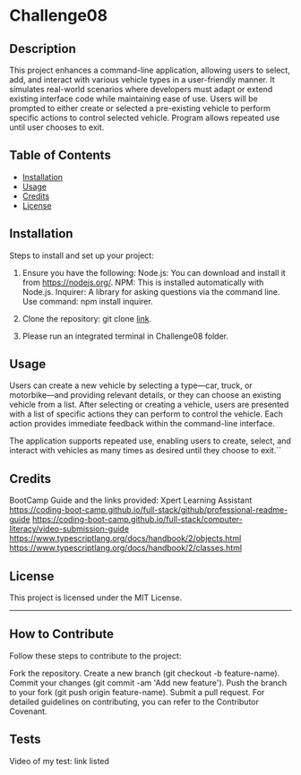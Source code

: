 # Challenge08

## Description
This project enhances a command-line application, allowing users to select, add, and interact with various vehicle types in a user-friendly manner. It simulates real-world scenarios where developers must adapt or extend existing interface code while maintaining ease of use. 
Users will be prompted to either create or selected a pre-existing vehicle to perform specific actions to control selected vehicle. Program allows repeated use until user chooses to exit.

## Table of Contents
- [Installation](#installation)
- [Usage](#usage)
- [Credits](#credits)
- [License](#license)

## Installation

Steps to install and set up your project:
1. Ensure you have the following:
   Node.js: You can download and install it from https://nodejs.org/.
   NPM: This is installed automatically with Node.js.
   Inquirer: A library for asking questions via the command line. Use command: npm install inquirer.
   
2. Clone the repository: git clone [link](https://github.com/McMulle20/Challenge08).

3. Please run an integrated terminal in Challenge08 folder.

## Usage

Users can create a new vehicle by selecting a type—car, truck, or motorbike—and providing relevant details, or they can choose an existing vehicle from a list. After selecting or creating a vehicle, users are presented with a list of specific actions they can perform to control the vehicle. Each action provides immediate feedback within the command-line interface.

The application supports repeated use, enabling users to create, select, and interact with vehicles as many times as desired until they choose to exit.``

## Credits

BootCamp Guide and the links provided: 
Xpert Learning Assistant 
https://coding-boot-camp.github.io/full-stack/github/professional-readme-guide https://coding-boot-camp.github.io/full-stack/computer-literacy/video-submission-guide
https://www.typescriptlang.org/docs/handbook/2/objects.html
https://www.typescriptlang.org/docs/handbook/2/classes.html

## License

This project is licensed under the MIT License.

---
## How to Contribute

Follow these steps to contribute to the project:

Fork the repository.
Create a new branch (git checkout -b feature-name).
Commit your changes (git commit -am 'Add new feature').
Push the branch to your fork (git push origin feature-name).
Submit a pull request. For detailed guidelines on contributing, you can refer to the Contributor Covenant.

## Tests

Video of my test: link listed
